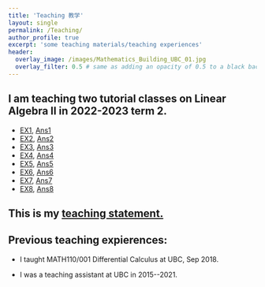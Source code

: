 ```yaml
---
title: 'Teaching 教学'
layout: single
permalink: /Teaching/
author_profile: true
excerpt: 'some teaching materials/teaching experiences'
header:
  overlay_image: /images/Mathematics_Building_UBC_01.jpg
  overlay_filter: 0.5 # same as adding an opacity of 0.5 to a black background
---
```


## I am teaching two tutorial classes on Linear Algebra II in 2022-2023 term 2.
+ [EX1](/file/teaching/EX1.pdf), [Ans1](/file/teaching/Ans1.pdf)
+ [EX2](/file/teaching/EX2.pdf), [Ans2](/file/teaching/Ans2.pdf)
+ [EX3](/file/teaching/EX3.pdf), [Ans3](/file/teaching/Ans3.pdf)
+ [EX4](/file/teaching/EX4.pdf), [Ans4](/file/teaching/Ans4.pdf)
+ [EX5](/file/teaching/EX5.pdf), [Ans5](/file/teaching/Ans5.pdf)
+ [EX6](/file/teaching/EX6.pdf), [Ans6](/file/teaching/Ans6.pdf)
+ [EX7](/file/teaching/EX7.pdf), [Ans7](/file/teaching/Ans7.pdf)
+ [EX8](/file/teaching/EX8.pdf), [Ans8](/file/teaching/Ans8.pdf)



## This is my [teaching statement.](/file/teaching_statement.pdf)

## Previous teaching expierences:


+ I taught MATH110/001 Differential Calculus at UBC, Sep 2018.

+ I was a teaching assistant  at UBC in 2015--2021.

